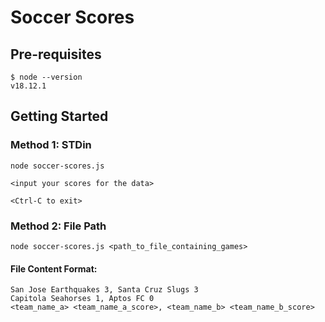 # Soccer Scores


## Pre-requisites
```
$ node --version
v18.12.1

```

## Getting Started

### Method 1: STDin
```
node soccer-scores.js

<input your scores for the data>

<Ctrl-C to exit>

```

### Method 2: File Path
```
node soccer-scores.js <path_to_file_containing_games>

```

#### File Content Format:
```
San Jose Earthquakes 3, Santa Cruz Slugs 3
Capitola Seahorses 1, Aptos FC 0
<team_name_a> <team_name_a_score>, <team_name_b> <team_name_b_score>
```